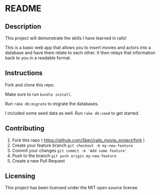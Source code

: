 # README

## Description
This project will demonstrate the skills I have learned in rails!


This is a basic web app that allows you to insert movies and actors into a database and have them relate to each other. It then relays that information back to you in a readable format.

## Instructions
Fork and clone this repo.

Make sure to run ```bundle install```.

Run ```rake db:migrate``` to migrate the databases.

I included some seed data as well. Run ```rake db:seed``` to get started.

## Contributing
1. Fork this repo ( https://github.com/Skerj/rails_movie_project/fork )
2. Create your feature branch ```git checkout -b my-new-feature```
3. Commit your changes ```git commit -m 'Add some feature'```
4. Push to the branch ```git push origin my-new-feature```
5. Create a new Pull Request

## Licensing
This project has been licensed under the MIT open source license.